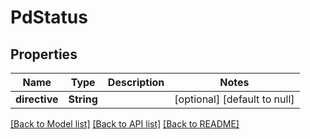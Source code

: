 # PdStatus

## Properties

| Name          | Type       | Description | Notes                        |
| ------------- | ---------- | ----------- | ---------------------------- |
| **directive** | **String** |             | [optional] [default to null] |

[[Back to Model list]](../README.md#documentation-for-models) [[Back to API list]](../README.md#documentation-for-api-endpoints) [[Back to README]](../README.md)
